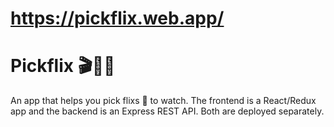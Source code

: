 # https://pickflix.web.app/

# Pickflix 🎬🎥🍿

An app that helps you pick flixs 🍿 to watch.
The frontend is a React/Redux app and the backend is an Express REST API. Both are deployed separately.
